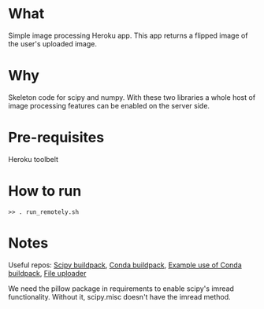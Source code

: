 # What

Simple image processing Heroku app. This app returns a flipped image of the
user's uploaded image.

# Why

Skeleton code for scipy and numpy. With these two libraries a whole host of
image processing features can be enabled on the server side.

# Pre-requisites

Heroku toolbelt

# How to run

    >> . run_remotely.sh

# Notes

Useful repos: [Scipy
buildpack](https://github.com/thenovices/heroku-buildpack-scipy), [Conda
buildpack](https://github.com/kennethreitz/conda-buildpack),
[Example use of Conda
buildpack](https://github.com/arose13/HerokuCondaScipyFlaskApp), [File uploader](http://code.runnable.com/UiPcaBXaxGNYAAAL/how-to-upload-a-file-to-the-server-in-flask-for-python)

We need the pillow package in requirements to enable scipy's imread
functionality. Without it, scipy.misc doesn't have the imread method.
